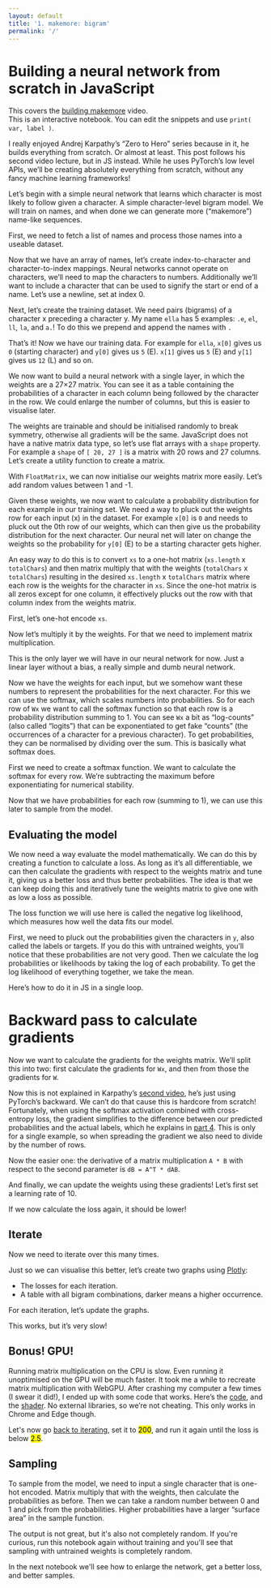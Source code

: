```yaml
---
layout: default
title: '1. makemore: bigram'
permalink: '/'
---
```


# Building a neural network from scratch in JavaScript

<aside>
    This covers the <a href="https://www.youtube.com/watch?v=PaCmpygFfXo">building makemore</a> video.
</aside>

<aside>
    This is an interactive notebook. You can edit the snippets and use
    <code>print( var, label )</code>.
</aside>

I really enjoyed Andrej Karpathy’s “Zero to Hero” series because in it, he
builds everything from scratch. Or almost at least. This post follows his second
video lecture, but in JS instead. While he uses PyTorch’s low level APIs, we’ll
be creating absolutely everything from scratch, without any fancy machine
learning frameworks!

Let’s begin with a simple neural network that learns which character is most
likely to follow given a character. A simple character-level bigram model. We
will train on names, and when done we can generate more (“makemore”) name-like
sequences.

First, we need to fetch a list of names and process those names into a useable
dataset.

<script>
const response = await fetch('https://raw.githubusercontent.com/karpathy/makemore/master/names.txt');
const text = await response.text();
const names = text.split('\n');
</script>

Now that we have an array of names, let’s create index-to-character and
character-to-index mappings. Neural networks cannot operate on characters,
we’ll need to map the characters to numbers. Additionally we’ll want to
include a character that can be used to signify the start or end of a name.
Let’s use a newline, set at index 0.

<script>
const indexToCharMap = [ '.', ...new Set( names.join('') ) ].sort();
const stringToCharMap = {};

for ( let i = indexToCharMap.length; i--; ) {
    stringToCharMap[ indexToCharMap[ i ] ] = i;
}
</script>

Next, let’s create the training dataset. We need pairs (bigrams) of a character
x preceding a character y. My name `ella` has 5 examples: `.e`, `el`, `ll`,
`la`, and `a.`! To do this we prepend and append the names with `.`

<script>
const xs = []; // Inputs.
const ys = []; // Targets, or labels.

for ( const name of names ) {
    const exploded = '.' + name + '.';
    let i = 1;
    while ( exploded[ i ] ) {
        xs.push( stringToCharMap[ exploded[ i - 1 ] ] );
        ys.push( stringToCharMap[ exploded[ i ] ] );
        i++;
    }
}
</script>

That’s it! Now we have our training data. For example for `ella`, `x[0]` gives
us `0` (starting character) and `y[0]` gives us `5` (E). `x[1]` gives us `5` (E)
and `y[1]` gives us `12` (L) and so on.

We now want to build a neural network with a single layer, in which the weights
are a 27×27 matrix. You can see it as a table containing the probabilities of a
character in each column being followed by the character in the row. We could
enlarge the number of columns, but this is easier to visualise later.

The weights are trainable and should be initialised randomly to break symmetry,
otherwise all gradients will be the same. JavaScript does not have a native
matrix data type, so let’s use flat arrays with a `shape` property. For example
a `shape` of `[ 20, 27 ]` is a matrix with 20 rows and 27 columns. Let’s create
a utility function to create a matrix.

<script data-src="utils.js">
export class FloatMatrix extends Float32Array {
    constructor( data, shape = data?.shape || [] ) {
        const length = shape.reduce( ( a, b ) => a * b, 1 );

        if  ( typeof data === 'function' ) {
            data = Array.from( { length }, data );
        }

        super( data || length );

        if ( this.length !== length ) {
            throw new Error( 'Shape does not match data length.' );
        }

        this.shape = shape;
    }
}
</script>

<script>
print( new FloatMatrix( null, [ 2, 3 ] ) );
</script>

With `FloatMatrix`, we can now initialise our weights matrix more easily. Let’s
add random values between 1 and -1.

<script data-src="utils.js">
export function random() {
    return Math.sqrt(-2 * Math.log(1 - Math.random())) * Math.cos(2 * Math.PI * Math.random());
}
</script>

<script>
const totalChars = indexToCharMap.length;
const W = new FloatMatrix( random, [ totalChars, totalChars ] );
</script>

Given these weights, we now want to calculate a probability distribution for
each example in our training set. We need a way to pluck out the weights row for
each input (x) in the dataset. For example `x[0]` is `0` and needs to pluck out
the 0th row of our weights, which can then give us the probability distribution
for the next character. Our neural net will later on change the weights so the
probability for `y[0]` (E) to be a starting character gets higher.

An easy way to do this is to convert `xs` to a one-hot matrix (`xs.length` x
`totalChars`) and then matrix multiply that with the weights (`totalChars` x
`totalChars`) resulting in the desired `xs.length` x `totalChars` matrix where
each row is the weights for the character in `xs`. Since the one-hot matrix is
all zeros except for one column, it effectively plucks out the row with that
column index from the weights matrix.

First, let’s one-hot encode `xs`.

<script data-src="utils.js">
export function oneHot( a, length ) {
    const B = new FloatMatrix( null, [ a.length, length ] );
    for ( let i = a.length; i--; ) B[ i * length + a[ i ] ] = 1;
    return B;
}
</script>

<script>
const XOneHot = oneHot( xs, indexToCharMap.length );
</script>

Now let’s multiply it by the weights. For that we need to implement matrix
multiplication.

<script data-src="utils.js">
export function matMul(A, B) {
    const [ m, n ] = A.shape;
    const [ p, q ] = B.shape;
    const C = new FloatMatrix( null, [ m, q ] );

    if ( n !== p ) {
        throw new Error( 'Matrix dimensions do not match.' );
    }

    for ( let m_ = m; m_--; ) {
        for ( let q_ = q; q_--; ) {
            let sum = 0;
            for ( let n_ = n; n_--; ) {
                sum += A[m_ * n + n_] * B[n_ * q + q_];
            }
            C[m_ * q + q_] = sum;
        }
    }

    return C;
}
</script>

<script>
const Wx = matMul( XOneHot, W );
</script>

This is the only layer we will have in our neural network for now. Just a
linear layer without a bias, a really simple and dumb neural network.

Now we have the weights for each input, but we somehow want these numbers to
represent the probabilities for the next character. For this we can use the
softmax, which scales numbers into probabilities. So for each row of `Wx` we
want to call the softmax function so that each row is a probability distribution
summing to 1. You can see `Wx` a bit as “log-counts” (also called “logits”) that
can be exponentiated to get fake “counts” (the occurrences of a character for a
previous character). To get probabilities, they can be normalised by dividing
over the sum. This is basically what softmax does.

First we need to create a softmax function. We want to calculate the softmax
for every row. We’re subtracting the maximum before exponentiating for
numerical stability.

<script data-src="utils.js">
export function softmaxByRow( A ) {
    const [m, n] = A.shape;
    const B = new FloatMatrix( null, A.shape );
    for ( let m_ = m; m_--; ) {
        let max = -Infinity;
        for ( let n_ = n; n_--; ) {
            const value = A[m_ * n + n_];
            if (value > max) max = value;
        }
        let sum = 0;
        for ( let n_ = n; n_--; ) {
            const i = m_ * n + n_;
            // Subtract the max to avoid overflow
            sum += B[i] = Math.exp(A[i] - max);
        }
        for ( let n_ = n; n_--; ) {
            B[m_ * n + n_] /= sum;
        }
    }
    return B;
}
</script>

<script>
const probs = softmaxByRow( Wx );
</script>

Now that we have probabilities for each row (summing to 1), we can use this
later to sample from the model.

## Evaluating the model

We now need a way evaluate the model mathematically. We can do this by creating
a function to calculate a loss. As long as it’s all differentiable, we can then
calculate the gradients with respect to the weights matrix and tune it, giving
us a better loss and thus better probabilities. The idea is that we can keep
doing this and iteratively tune the weights matrix to give one with as low a
loss as possible.

The loss function we will use here is called the negative log likelihood, which
measures how well the data fits our model.

First, we need to pluck out the probabilities given the characters in `y`, also
called the labels or targets. If you do this with untrained weights, you’ll
notice that these probabilities are not very good. Then we calculate the log
probabilities or likelihoods by taking the log of each probability. To get the
log likelihood of everything together, we take the mean.

Here’s how to do it in JS in a single loop.

<script data-src="utils.js">
export function negativeLogLikelihood( probs, ys ) {
    const [m, n] = probs.shape;
    let sum = 0;
    for ( let m_ = m; m_--; ) {
        // Sum the logProbs (log likelihoods) of the correct label.
        sum += Math.log( probs[ m_ * n + ys[ m_ ] ] );
    }
    const mean = sum / m;
    // Mean negative log likelihood.
    return - mean;
}
</script>

<script>
// Let's keep track of the losses.
const loss = negativeLogLikelihood( probs, ys );
const losses = [ loss ];
</script>

# Backward pass to calculate gradients

Now we want to calculate the gradients for the weights matrix. We’ll split this
into two: first calculate the gradients for `Wx`, and then from those the
gradients for `W`.

Now this is not explained in Karpathy’s
[second video](https://www.youtube.com/watch?v=PaCmpygFfXo),
he’s just using PyTorch’s backward. We can’t do that cause this is hardcore from
scratch! Fortunately, when using the softmax activation combined with
cross-entropy loss, the gradient simplifies to the difference between our
predicted probabilities and the actual labels, which he explains in
[part 4](https://youtu.be/q8SA3rM6ckI?si=vXBKdMh7sSO44VJT&t=5187).
This is only for a single example, so when spreading the gradient we also need
to divide by the number of rows.

<script data-src="utils.js">
export function softmaxCrossEntropyGradient( probs, ys ) {
    const [m, n] = probs.shape;
    const gradient = new FloatMatrix( probs );
    for ( let m_ = m; m_--; ) {
        // Subtract 1 for the gradient of the correct label.
        gradient[ m_ * n + ys[ m_ ] ] -= 1;
        for ( let n_ = n; n_--; ) {
            // Divide by the number of rows.
            gradient[ m_ * n + n_ ] /= m;
        }
    }
    return gradient;
}
</script>

<script>
const WxGradient = softmaxCrossEntropyGradient( probs, ys );
</script>

Now the easier one: the derivative of a matrix multiplication `A * B` with
respect to the second parameter is `dB = A^T * dAB`.

<script data-src="utils.js">
export function transpose( A ) {
    const [ m, n ] = A.shape;
    const B = new FloatMatrix( null, [ n, m ] );

    for ( let m_ = m; m_--; ) {
        for ( let n_ = n; n_--; ) {
            B[n_ * m + m_] = A[m_ * n + n_];
        }
    }

    return B;
}
</script>

<script>
const WGradient = matMul( transpose( XOneHot ), WxGradient );
</script>

And finally, we can update the weights using these gradients! Let’s first
set a learning rate of 10.

<script>
const learningRate = 10;
</script>

<script>
for ( let i = W.length; i--; ) W[ i ] -= learningRate * WGradient[ i ];
print( W );
</script>

If we now calculate the loss again, it should be lower!

<script>
const newProbs = softmaxByRow( matMul( XOneHot, W ) );
const newLoss = negativeLogLikelihood( newProbs, ys );
print( loss, 'oldLoss' );
</script>

## Iterate

Now we need to iterate over this many times.

<script>
async function iteration() {
    const Wx = await matMul( XOneHot, W );
    const probs = softmaxByRow( Wx );

    losses.push( negativeLogLikelihood( probs, ys ) );

    // Backpropagation.
    const WxGradient = softmaxCrossEntropyGradient( probs, ys );
    const WGradient = await matMul( transpose( XOneHot ), WxGradient );

    for ( let i = W.length; i--; ) W[ i ] -= learningRate * WGradient[ i ];
}
</script>

Just so we can visualise this better, let’s create two graphs using
[Plotly](https://plotly.com/javascript/):

* The losses for each iteration.
* A table with all bigram combinations, darker means a higher occurrence.

<script>
export { default as Plotly } from 'https://cdn.jsdelivr.net/npm/plotly.js-dist@2.26.2/+esm';
async function updateLossGraph( element = document.createElement('div') ) {
    return await Plotly.react(
        element,
        [ { x: losses.map( ( _, i ) => i ), y: losses } ],
        {
            width: 500, height: 500,
            yaxis: { title: 'Loss', type: 'log' },
            xaxis: { title: 'Iterations' }
        },
        { displayModeBar: false }
    );
}
async function updateBigramTable( element = document.createElement('div') ) {
    const r = indexToCharMap.map( ( _, i ) => i )
    return await Plotly.react(
        element,
        [ {
            x: indexToCharMap, y: indexToCharMap,
            z: r.map((_, m_) => r.map((_, n_) => Math.exp(W[m_ * r.length + n_]))),
            type: 'heatmap', showscale: false,
            colorscale: [ [ 0, 'white' ], [ 1, 'black' ] ],
        } ],
        {
            width: 500, height: 500,
            yaxis: { tickvals: [], autorange: 'reversed' },
            xaxis: { tickvals: [], },
            margin: { t: 10, b: 10, l: 10, r: 10 },
            annotations: r.map((_, m_) => r.map((_, n_) => ({
                x: indexToCharMap[n_],
                y: indexToCharMap[m_],
                text: `${indexToCharMap[m_]}${indexToCharMap[n_]}`,
                showarrow: false,
                font: { color: 'white' }
            }))).flat(),
        },
        { displayModeBar: false }
    );
}
</script>

For each iteration, let’s update the graphs.

<script id="iteration">
const iterations = 10;
const lossGraph = await updateLossGraph();
const bigramTable = await updateBigramTable();
print( [ lossGraph, bigramTable ] );
for ( let i = iterations; i--; ) {
    await iteration();
    await updateLossGraph( lossGraph );
    await updateBigramTable( bigramTable );
    // Wait an animation frame to make sure the graphs are updated.
    await new Promise( requestAnimationFrame );
}
</script>

This works, but it’s very slow!

## Bonus! GPU!

Running matrix multiplication on the CPU is slow. Even running it unoptimised on
the GPU will be much faster. It took me a while to recreate matrix
multiplication with WebGPU. After crashing my computer a few times (I swear it
did!), I ended up with some code that works. Here’s the
[code](https://href.li/?https://github.com/ellatrix/micrograd/blob/main/matmul-gpu.js),
and the
[shader](https://href.li/?https://github.com/ellatrix/micrograd/blob/main/matmul.wgsl).
No external libraries, so we’re not cheating. This only works in Chrome and Edge
though.

<script>
import { GPU } from './matmul-gpu.js';
const matMul = ( await GPU() )?.matMul || matMul;
</script>

Let's now go [back to iterating](#iteration), set it to <mark>200</mark>, and
run it again until the loss is below <mark>2.5</mark>.

## Sampling

To sample from the model, we need to input a single character that is
one-hot encoded. Matrix multiply that with the weights, then calculate the
probabilities as before. Then we can take a random number between 0 and 1
and pick from the probabilities. Higher probabilities have a larger “surface
area” in the sample function.

<script data-src="utils.js">
export function sample(probs) {
    const sample = Math.random();
    let total = 0;
    for ( let i = probs.length; i--; ) {
        total += probs[ i ];
        if ( sample < total ) return i;
    }
}
</script>

<script>
async function sampleName() {
    const indices = [ 0 ];
    do {
        const context = indices.slice( -1 );
        const Wc = await matMul( oneHot( context, indexToCharMap.length ), W );
        const probs = softmaxByRow( Wc );
        indices.push( sample( probs ) );
    } while ( indices[ indices.length - 1 ] );
    return indices;
}
</script>

<script>
const iterations = 10;
for ( let i = iterations; i--; ) {
    print( (await sampleName()).map( ( i ) => indexToCharMap[ i ] ).join( '' ) );
}
</script>

The output is not great, but it's also not completely random. If you're
curious, run this notebook again without training and you'll see that
sampling with untrained weights is completely random.

In the next notebook we'll see how to enlarge the network, get a better
loss, and better samples.

